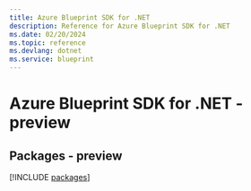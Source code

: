 ```yaml
---
title: Azure Blueprint SDK for .NET
description: Reference for Azure Blueprint SDK for .NET
ms.date: 02/20/2024
ms.topic: reference
ms.devlang: dotnet
ms.service: blueprint
---
```

# Azure Blueprint SDK for .NET - preview
## Packages - preview
[!INCLUDE [packages](blueprint-index.md)]